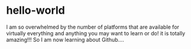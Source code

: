 # hello-world

I am so overwhelmed by the number of platforms that are available for virtually everything and anything you may want to learn or do! it is totally amazing!!!
So I am now learning about Github....

